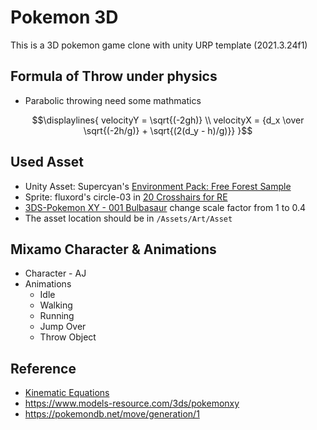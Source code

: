 # Pokemon 3D

This is a 3D pokemon game clone with unity URP template (2021.3.24f1)

## Formula of Throw under physics 
* Parabolic throwing need some mathmatics
```math
\displaylines{
  velocityY = \sqrt{(-2gh)} \\ 
  velocityX = {d_x \over \sqrt{(-2h/g)} + \sqrt{(2(d_y - h)/g)}}
}
```

## Used Asset
* Unity Asset: Supercyan's [Environment Pack: Free Forest Sample](https://assetstore.unity.com/packages/3d/vegetation/environment-pack-free-forest-sample-168396)
* Sprite: fluxord's circle-03 in [20 Crosshairs for RE](https://opengameart.org/content/20-crosshairs-for-re)
* [3DS-Pokemon XY - 001 Bulbasaur](https://www.models-resource.com/download/9318/) change scale factor from 1 to 0.4
* The asset location should be in `/Assets/Art/Asset`

## Mixamo Character & Animations
* Character - AJ
* Animations
  * Idle
  * Walking
  * Running
  * Jump Over
  * Throw Object

## Reference
* [Kinematic Equations](https://youtu.be/v1V3T5BPd7E)
* https://www.models-resource.com/3ds/pokemonxy
* https://pokemondb.net/move/generation/1